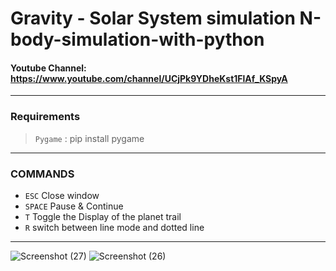 # Gravity - Solar System simulation N-body-simulation-with-python

#### Youtube Channel: https://www.youtube.com/channel/UCjPk9YDheKst1FlAf_KSpyA
---
### Requirements
> `Pygame` : pip install pygame
---
### COMMANDS
- `ESC` Close window
- `SPACE` Pause & Continue
- `T` Toggle the Display of the planet trail
- `R` switch between line mode and dotted line
--- 
![Screenshot (27)](https://user-images.githubusercontent.com/48150537/129450307-7ffc5d4f-fb52-4191-b8a8-b42976cc0605.png)
![Screenshot (26)](https://user-images.githubusercontent.com/48150537/129450225-d1720bb7-9d29-48a2-81f8-925d46cf8de3.png)


